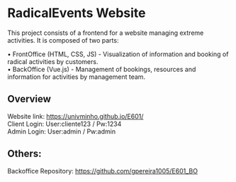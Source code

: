 # RadicalEvents Website

This project consists of a frontend for a website managing extreme activities. It is composed of two parts:

  • FrontOffice (HTML, CSS, JS) - Visualization of information and booking of radical activities by customers.<br />
  • BackOffice (Vue.js) - Management of bookings, resources and information for activities by management team.<br />

## Overview

Website link: https://univminho.github.io/E601/ <br />
Client Login: User:cliente123 / Pw:1234 <br />
Admin Login: User:admin / Pw:admin

## Others:

Backoffice Repository: https://github.com/gpereira1005/E601_BO
